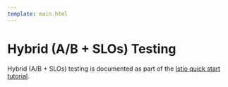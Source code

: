 ```yaml
---
template: main.html
---
```


# Hybrid (A/B + SLOs) Testing

Hybrid (A/B + SLOs) testing is documented as part of the [Istio quick start tutorial](../quick-start.md).